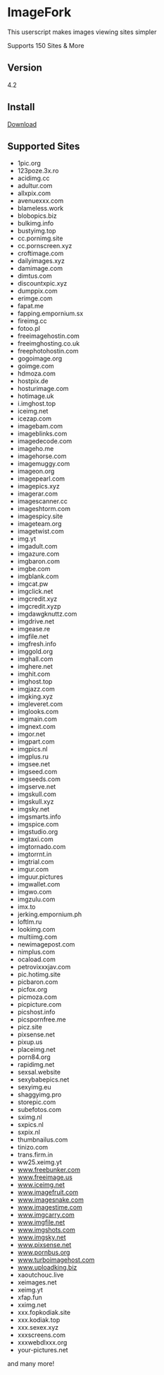 # ImageFork

This userscript makes images viewing sites simpler

Supports 150 Sites & More

## Version

4.2

## Install

[Download](https://github.com/plsankar1996/ImageFork/raw/master/ImageFork.user.js)

## Supported Sites

- 1pic.org
- 123poze.3x.ro
- acidimg.cc
- adultur.com
- allxpix.com
- avenuexxx.com
- blameless.work
- blobopics.biz
- bulkimg.info
- bustyimg.top
- cc.pornimg.site
- cc.pornscreen.xyz
- croftimage.com
- dailyimages.xyz
- damimage.com
- dimtus.com
- discountxpic.xyz
- dumppix.com
- erimge.com
- fapat.me
- fapping.empornium.sx
- fireimg.cc
- fotoo.pl
- freeimagehostin.com
- freeimghosting.co.uk
- freephotohostin.com
- gogoimage.org
- goimge.com
- hdmoza.com
- hostpix.de
- hosturimage.com
- hotimage.uk
- i.imghost.top
- iceimg.net
- icezap.com
- imagebam.com
- imageblinks.com
- imagedecode.com
- imageho.me
- imagehorse.com
- imagemuggy.com
- imageon.org
- imagepearl.com
- imagepics.xyz
- imagerar.com
- imagescanner.cc
- imageshtorm.com
- imagespicy.site
- imageteam.org
- imagetwist.com
- img.yt
- imgadult.com
- imgazure.com
- imgbaron.com
- imgbe.com
- imgblank.com
- imgcat.pw
- imgclick.net
- imgcredit.xyz
- imgcredit.xyzp
- imgdawgknuttz.com
- imgdrive.net
- imgease.re
- imgfile.net
- imgfresh.info
- imggold.org
- imghall.com
- imghere.net
- imghit.com
- imghost.top
- imgjazz.com
- imgking.xyz
- imgleveret.com
- imglooks.com
- imgmain.com
- imgnext.com
- imgor.net
- imgpart.com
- imgpics.nl
- imgplus.ru
- imgsee.net
- imgseed.com
- imgseeds.com
- imgserve.net
- imgskull.com
- imgskull.xyz
- imgsky.net
- imgsmarts.info
- imgspice.com
- imgstudio.org
- imgtaxi.com
- imgtornado.com
- imgtorrnt.in
- imgtrial.com
- imgur.com
- imguur.pictures
- imgwallet.com
- imgwo.com
- imgzulu.com
- imx.to
- jerking.empornium.ph
- loftlm.ru
- lookimg.com
- multiimg.com
- newimagepost.com
- nimplus.com
- ocaload.com
- petrovixxxjav.com
- pic.hotimg.site
- picbaron.com
- picfox.org
- picmoza.com
- picpicture.com
- picshost.info
- picspornfree.me
- picz.site
- pixsense.net
- pixup.us
- placeimg.net
- porn84.org
- rapidimg.net
- sexsal.website
- sexybabepics.net
- sexyimg.eu
- shaggyimg.pro
- storepic.com
- subefotos.com
- sximg.nl
- sxpics.nl
- sxpix.nl
- thumbnailus.com
- tinizo.com
- trans.firm.in
- ww25.xeimg.yt
- www.freebunker.com
- www.freeimage.us
- www.iceimg.net
- www.imagefruit.com
- www.imagesnake.com
- www.imagestime.com
- www.imgcarry.com
- www.imgfile.net
- www.imgshots.com
- www.imgsky.net
- www.pixsense.net
- www.pornbus.org
- www.turboimagehost.com
- www.uploadking.biz
- xaoutchouc.live
- xeimages.net
- xeimg.yt
- xfap.fun
- xximg.net
- xxx.fopkodiak.site
- xxx.kodiak.top
- xxx.sexex.xyz
- xxxscreens.com
- xxxwebdlxxx.org
- your-pictures.net

and many more!
